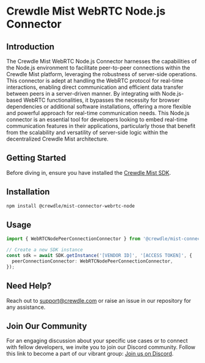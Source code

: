 # Crewdle Mist WebRTC Node.js Connector

## Introduction

The Crewdle Mist WebRTC Node.js Connector harnesses the capabilities of the Node.js environment to facilitate peer-to-peer connections within the Crewdle Mist platform, leveraging the robustness of server-side operations. This connector is adept at handling the WebRTC protocol for real-time interactions, enabling direct communication and efficient data transfer between peers in a server-driven manner. By integrating with Node.js-based WebRTC functionalities, it bypasses the necessity for browser dependencies or additional software installations, offering a more flexible and powerful approach for real-time communication needs. This Node.js connector is an essential tool for developers looking to embed real-time communication features in their applications, particularly those that benefit from the scalability and versatility of server-side logic within the decentralized Crewdle Mist architecture.

## Getting Started

Before diving in, ensure you have installed the [Crewdle Mist SDK](https://www.npmjs.com/package/@crewdle/web-sdk).

## Installation

```bash
npm install @crewdle/mist-connector-webrtc-node
```

## Usage

```TypeScript
import { WebRTCNodePeerConnectionConnector } from '@crewdle/mist-connector-webrtc-node';

// Create a new SDK instance
const sdk = await SDK.getInstance('[VENDOR ID]', '[ACCESS TOKEN]', {
  peerConnectionConnector: WebRTCNodePeerConnectionConnector,
});
```

## Need Help?

Reach out to support@crewdle.com or raise an issue in our repository for any assistance.

## Join Our Community

For an engaging discussion about your specific use cases or to connect with fellow developers, we invite you to join our Discord community. Follow this link to become a part of our vibrant group: [Join us on Discord](https://discord.gg/XJ3scBYX).
